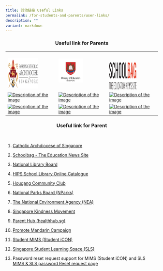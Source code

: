 ```yaml
---
title: 其他链接 Useful Links
permalink: /for-students-and-parents/user-links/
description: ""
variant: markdown
---
```

### <center>Useful link for Parents</center>


<table> <tbody><tr> <td><br><a target="_blank" href="https://www.catholic.sg/#"><img height="100" width="100" src="/images/Useful%20Link/Archdiocese_coat_of_arms_tight_crop_280.png"></a></td>
<td><a target="\_blank" href="https://moe.gov.sg"><img height="80" width="80" src="/images/Useful%20Link/MOE_logo.png"></a></td>
<td><br><br><a target="_blank" href="https://www.schoolbag.edu.sg/"><img height="90" width="90" src="/images/Useful%20Link/School_Bag.png"></a></td>
</tr> <tr> <td><a target="\_blank" href="https://example.com"><img height="100" width="100" alt="Description of the image" src="image.jpg"></a></td>
<td><a target="\_blank" href="https://example.com"><img height="100" width="100" alt="Description of the image" src="image.jpg"></a></td> <td><a target="\_blank" href="https://example.com"><img height="100" width="100" alt="Description of the image" src="image.jpg"></a></td>
</tr> <tr> <td><a target="\_blank" href="https://example.com"><img height="100" width="100" alt="Description of the image" src="image.jpg"></a></td>
<td><a target="\_blank" href="https://example.com"><img height="100" width="100" alt="Description of the image" src="image.jpg"></a></td>
<td><a target="\_blank" href="https://example.com"><img height="100" width="100" alt="Description of the image" src="image.jpg"></a></td></tr> </tbody></table>






### <center>Useful link for Parent</center> 

<br>

1.   <p><a target="_blank" href="https://www.catholic.sg/#">Catholic Archdiocese of Singapore</a></p><p></p>
2. <p><a target="_blank" href="https://www.schoolbag.edu.sg/">Schoolbag - The Education News Site</a></p>
3. <p><a target="_blank" href="https://www.nlb.gov.sg/main/home">National Library Board</a></p>
4. <p><a target="_blank" href="https://schoolibrary.moe.edu.sg/holyinnocentspri">HIPS School Library Online Catalogue</a></p>
5. <p><a target="_blank" href="https://www.onepa.gov.sg/cc/hougang-cc/">Hougang Community Club</a></p>
6. <p><a target="_blank" href="https://www.nparks.gov.sg/">National Parks Board (NParks)</a></p>
7. <p><a target="_blank" href="https://www.nea.gov.sg/">The National Environment Agency (NEA)</a></p>
8. <p><a target="_blank" href="https://www.kindness.sg/">Singapore Kindness Movement</a></p>
9. <p><a target="_blank" href="https://www.healthhub.sg/programmes/183/parent-hub">Parent Hub (healthhub.sg)</a></p>
10. <p><a target="_blank" href="https://www.languagecouncils.sg/mandarin/en">Promote Mandarin Campaign</a></p>
11. <p><a target="_blank" href="https://workspace.google.com/dashboard">Student MIMS (Student iCON)</a></p>
12. <p><a target="_blank" href="https://vle.learning.moe.edu.sg/login">Singapore Student Learning Space (SLS)</a></p>
13.  Password reset request support for MIMS (Student iCON) and SLS 
			 <br> <a target="_blank" href="https://go.gov.sg/hips-student-icon-reset">MIMS &amp; SLS password Reset request page</a>